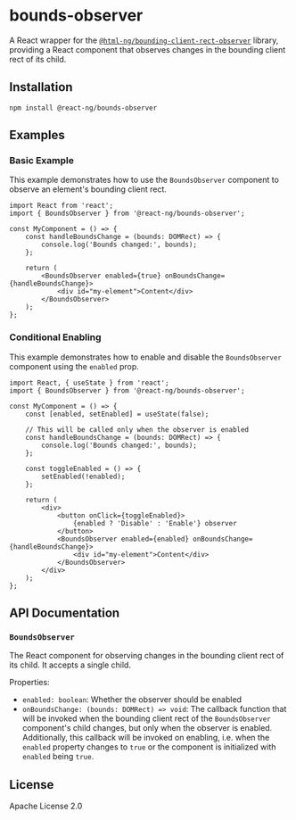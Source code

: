 # bounds-observer

A React wrapper for the [`@html-ng/bounding-client-rect-observer`](https://www.npmjs.com/package/@html-ng/bounding-client-rect-observer) library, providing a React component that observes changes in the bounding client rect of its child.

## Installation

```
npm install @react-ng/bounds-observer
```

## Examples

### Basic Example

This example demonstrates how to use the `BoundsObserver` component to observe an element's bounding client rect.

```tsx
import React from 'react';
import { BoundsObserver } from '@react-ng/bounds-observer';

const MyComponent = () => {
    const handleBoundsChange = (bounds: DOMRect) => {
        console.log('Bounds changed:', bounds);
    };

    return (
        <BoundsObserver enabled={true} onBoundsChange={handleBoundsChange}>
            <div id="my-element">Content</div>
        </BoundsObserver>
    );
};
```

### Conditional Enabling

This example demonstrates how to enable and disable the `BoundsObserver` component using the `enabled` prop.

```tsx
import React, { useState } from 'react';
import { BoundsObserver } from '@react-ng/bounds-observer';

const MyComponent = () => {
    const [enabled, setEnabled] = useState(false);

    // This will be called only when the observer is enabled
    const handleBoundsChange = (bounds: DOMRect) => {
        console.log('Bounds changed:', bounds);
    };

    const toggleEnabled = () => {
        setEnabled(!enabled);
    };

    return (
        <div>
            <button onClick={toggleEnabled}>
                {enabled ? 'Disable' : 'Enable'} observer
            </button>
            <BoundsObserver enabled={enabled} onBoundsChange={handleBoundsChange}>
                <div id="my-element">Content</div>
            </BoundsObserver>
        </div>
    );
};
```

## API Documentation

### `BoundsObserver`

The React component for observing changes in the bounding client rect of its child. It accepts a single child.

Properties:

- `enabled: boolean`: Whether the observer should be enabled
- `onBoundsChange: (bounds: DOMRect) => void`: The callback function that will be invoked when the bounding client rect of the `BoundsObserver` component's child changes, but only when the observer is enabled. Additionally, this callback will be invoked on enabling, i.e. when the `enabled` property changes to `true` or the component is initialized with `enabled` being `true`. 

## License

Apache License 2.0
